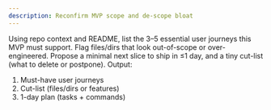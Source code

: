 ```yaml
---
description: Reconfirm MVP scope and de-scope bloat
---
```

Using repo context and README, list the 3–5 essential user journeys this MVP must support. Flag files/dirs that look out-of-scope or over-engineered. Propose a minimal next slice to ship in ≤1 day, and a tiny cut-list (what to delete or postpone). Output:

1. Must-have user journeys
2. Cut-list (files/dirs or features)
3. 1-day plan (tasks + commands)
